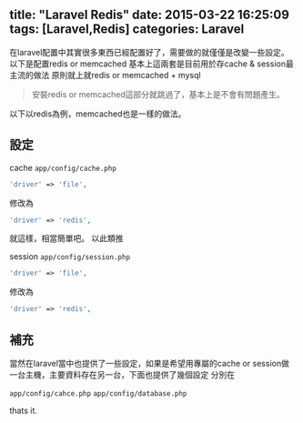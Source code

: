 title: "Laravel Redis"
date: 2015-03-22 16:25:09
tags: [Laravel,Redis]
categories: Laravel
---

在laravel配置中其實很多東西已經配置好了，需要做的就僅僅是改變一些設定。
以下是配置redis or memcached
基本上這兩套是目前用於存cache & session最主流的做法
原則就上就redis or memcached + mysql

<!-- more -->

>安裝redis or memcached這部分就跳過了，基本上是不會有問題產生。

以下以redis為例，memcached也是一樣的做法。

## 設定
cache
`app/config/cache.php`
``` php
'driver' => 'file',
```
修改為
``` php
'driver' => 'redis',
```

就這樣，相當簡單吧。
以此類推

session
`app/config/session.php`
``` php
'driver' => 'file',
```
修改為
``` php
'driver' => 'redis',
```

## 補充
當然在laravel當中也提供了一些設定，如果是希望用專屬的cache or session做一台主機，主要資料存在另一台，下面也提供了幾個設定
分別在

`app/config/cahce.php`
`app/config/database.php`

thats it.